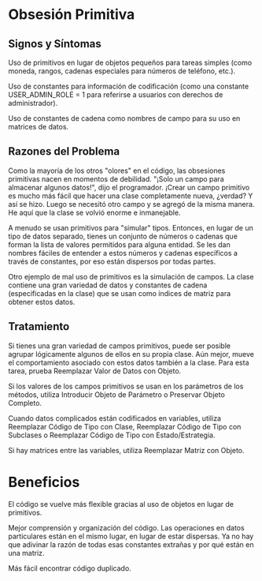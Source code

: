 
# Obsesión Primitiva

## Signos y Síntomas
Uso de primitivos en lugar de objetos pequeños para tareas simples (como moneda, rangos, cadenas especiales para números de teléfono, etc.).

Uso de constantes para información de codificación (como una constante USER_ADMIN_ROLE = 1 para referirse a usuarios con derechos de administrador).

Uso de constantes de cadena como nombres de campo para su uso en matrices de datos.

## Razones del Problema


Como la mayoría de los otros "olores" en el código, las obsesiones primitivas nacen en momentos de debilidad. "¡Solo un campo para almacenar algunos datos!", dijo el programador. ¡Crear un campo primitivo es mucho más fácil que hacer una clase completamente nueva, ¿verdad? Y así se hizo. Luego se necesitó otro campo y se agregó de la misma manera. He aquí que la clase se volvió enorme e inmanejable.

A menudo se usan primitivos para "simular" tipos. Entonces, en lugar de un tipo de datos separado, tienes un conjunto de números o cadenas que forman la lista de valores permitidos para alguna entidad. Se les dan nombres fáciles de entender a estos números y cadenas específicos a través de constantes, por eso están dispersos por todas partes.

Otro ejemplo de mal uso de primitivos es la simulación de campos. La clase contiene una gran variedad de datos y constantes de cadena (especificadas en la clase) que se usan como índices de matriz para obtener estos datos.

## Tratamiento

Si tienes una gran variedad de campos primitivos, puede ser posible agrupar lógicamente algunos de ellos en su propia clase. Aún mejor, mueve el comportamiento asociado con estos datos también a la clase. Para esta tarea, prueba Reemplazar Valor de Datos con Objeto.

Si los valores de los campos primitivos se usan en los parámetros de los métodos, utiliza Introducir Objeto de Parámetro o Preservar Objeto Completo.

Cuando datos complicados están codificados en variables, utiliza Reemplazar Código de Tipo con Clase, Reemplazar Código de Tipo con Subclases o Reemplazar Código de Tipo con Estado/Estrategia.

Si hay matrices entre las variables, utiliza Reemplazar Matriz con Objeto.

# Beneficios

El código se vuelve más flexible gracias al uso de objetos en lugar de primitivos.

Mejor comprensión y organización del código. Las operaciones en datos particulares están en el mismo lugar, en lugar de estar dispersas. Ya no hay que adivinar la razón de todas esas constantes extrañas y por qué están en una matriz.

Más fácil encontrar código duplicado.
